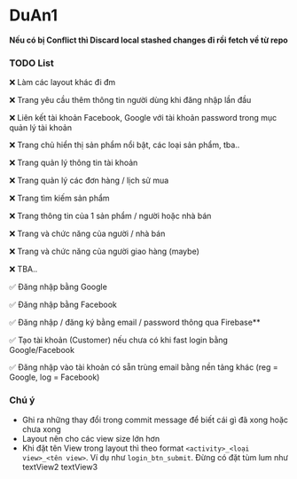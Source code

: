 # DuAn1

**Nếu có bị Conflict thì Discard local stashed changes đi rồi fetch về từ repo**

### TODO List
:x: Làm các layout khác đi đm

:x: Trang yêu cầu thêm thông tin người dùng khi đăng nhập lần đầu

:x: Liên kết tài khoản Facebook, Google với tài khoản password trong mục quản lý tài khoản

:x: Trang chủ hiển thị sản phẩm nổi bật, các loại sản phẩm, tba..

:x: Trang quản lý thông tin tài khoản

:x: Trang quản lý các đơn hàng / lịch sử mua

:x: Trang tìm kiếm sản phẩm

:x: Trang thông tin của 1 sản phẩm / người hoặc nhà bán

:x: Trang và chức năng của người / nhà bán

:x: Trang và chức năng của người giao hàng (maybe)

:x: TBA..

:white_check_mark: Đăng nhập bằng Google

:white_check_mark: Đăng nhập bằng Facebook

:white_check_mark: Đăng nhập / đăng ký bằng email / password thông qua Firebase**

:white_check_mark: Tạo tài khoản (Customer) nếu chưa có khi fast login bằng Google/Facebook

:white_check_mark: Đăng nhập vào tài khoản có sẵn trùng email bằng nền tảng khác (reg = Google, log = Facebook)

### Chú ý
- Ghi ra những thay đổi trong commit message để biết cái gì đã xong hoặc chưa xong
- Layout nên cho các view size lớn hơn
- Khi đặt tên View trong layout thì theo format ``<activity>_<loại view>_<tên view>``. Ví dụ như ``login_btn_submit``. Đừng có đặt tùm lum như textView2 textView3
